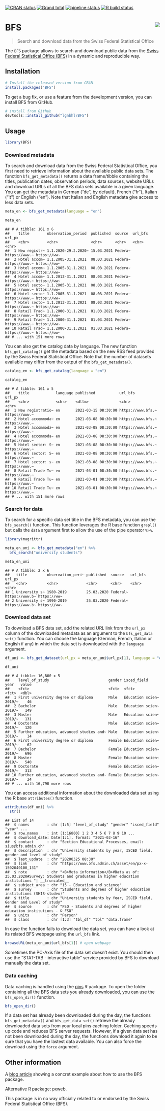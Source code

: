 
<!-- README.md is generated from README.Rmd. Please edit that file -->

<!-- badges: start -->

[![CRAN
status](https://www.r-pkg.org/badges/version/BFS)](https://CRAN.R-project.org/package=BFS)
[![Grand
total](https://cranlogs.r-pkg.org/badges/grand-total/BFS)](https://cran.r-project.org/package=BFS)
[![pipeline
status](https://gitlab.com/lgnbhl/BFS/badges/master/pipeline.svg)](https://gitlab.com/lgnbhl/BFS/pipelines)
[![R build
status](https://github.com/lgnbhl/BFS/workflows/R-CMD-check/badge.svg)](https://github.com/lgnbhl/BFS/actions)
<!-- badges: end -->

# BFS <img src="man/figures/logo.png" align="right" />

> Search and download data from the Swiss Federal Statistical Office

The `BFS` package allows to search and download public data from the
[Swiss Federal Statistical Office
(BFS)](https://www.bfs.admin.ch/bfs/en/home/statistics/catalogues-databases/data.html)
in a dynamic and reproducible way.

## Installation

``` r
# Install the released version from CRAN
install.packages("BFS")
```

To get a bug fix, or use a feature from the development version, you can
install BFS from GitHub.

``` r
# install from Github
devtools::install_github("lgnbhl/BFS")
```

## Usage

``` r
library(BFS)
```

### Download metadata

To search and download data from the Swiss Federal Statistical Office,
you first need to retrieve information about the available public data
sets. The function `bfs_get_metadata()` returns a data frame/tibble
containing the titles, publication dates, observation periods, data
sources, website URLs and download URLs of all the BFS data sets
available in a given language. You can get the metadata in German (“de”,
by default), French (“fr”), Italian (“it”) or English (“en”). Note that
Italian and English metadata give access to less data sets.

``` r
meta_en <- bfs_get_metadata(language = "en")

meta_en
```

    ## # A tibble: 161 x 6
    ##    title        observation_period  published  source  url_bfs       url_px     
    ##    <chr>        <chr>               <chr>      <chr>   <chr>         <chr>      
    ##  1 New registr~ 1.1.2020-29.2.2020~ 15.03.2021 Federa~ https://www.~ https://ww~
    ##  2 Hotel accom~ 1.1.2005-31.1.2021  08.03.2021 Federa~ https://www.~ https://ww~
    ##  3 Hotel accom~ 1.1.2005-31.1.2021  08.03.2021 Federa~ https://www.~ https://ww~
    ##  4 Hotel accom~ 1.1.2013-31.1.2021  08.03.2021 Federa~ https://www.~ https://ww~
    ##  5 Hotel secto~ 1.1.2005-31.1.2021  08.03.2021 Federa~ https://www.~ https://ww~
    ##  6 Hotel secto~ 1.1.2005-31.1.2021  08.03.2021 Federa~ https://www.~ https://ww~
    ##  7 Hotel secto~ 1.1.2013-31.1.2021  08.03.2021 Federa~ https://www.~ https://ww~
    ##  8 Retail Trad~ 1.1.2000-31.1.2021  01.03.2021 Federa~ https://www.~ https://ww~
    ##  9 Retail Trad~ 1.1.2000-31.1.2021  01.03.2021 Federa~ https://www.~ https://ww~
    ## 10 Retail Trad~ 1.1.2000-31.1.2021  01.03.2021 Federa~ https://www.~ https://ww~
    ## # ... with 151 more rows

You can also get the catalog data by language. The new function
`bfs_get_catalog()` get the metadata based on the new RSS feed provided
by the Swiss Federal Statistical Office. Note that the number of
datasets available may differ from the output of the
`bfs_get_metadata()`.

``` r
catalog_en <- bfs_get_catalog(language = "en")

catalog_en
```

    ## # A tibble: 161 x 5
    ##    title            language published           url_bfs           url_px       
    ##    <chr>            <chr>    <dttm>              <chr>             <chr>        
    ##  1 New registratio~ en       2021-03-15 08:30:00 https://www.bfs.~ https://www.~
    ##  2 Hotel accommoda~ en       2021-03-08 08:30:00 https://www.bfs.~ https://www.~
    ##  3 Hotel accommoda~ en       2021-03-08 08:30:00 https://www.bfs.~ https://www.~
    ##  4 Hotel accommoda~ en       2021-03-08 08:30:00 https://www.bfs.~ https://www.~
    ##  5 Hotel sector: S~ en       2021-03-08 08:30:00 https://www.bfs.~ https://www.~
    ##  6 Hotel sector: S~ en       2021-03-08 08:30:00 https://www.bfs.~ https://www.~
    ##  7 Hotel sector: s~ en       2021-03-08 08:30:00 https://www.bfs.~ https://www.~
    ##  8 Retail Trade Tu~ en       2021-03-01 08:30:00 https://www.bfs.~ https://www.~
    ##  9 Retail Trade Tu~ en       2021-03-01 08:30:00 https://www.bfs.~ https://www.~
    ## 10 Retail Trade Tu~ en       2021-03-01 08:30:00 https://www.bfs.~ https://www.~
    ## # ... with 151 more rows

### Search for data

To search for a specific data set title in the BFS metadata, you can use
the `bfs_search()` function. This function leverages the R base function
`grepl()` but calls the `data` argument first to allow the use of the
pipe operator `%>%`.

``` r
library(magrittr)

meta_en_uni <- bfs_get_metadata("en") %>%
  bfs_search("university students")

meta_en_uni
```

    ## # A tibble: 2 x 6
    ##   title         observation_peri~ published  source   url_bfs        url_px     
    ##   <chr>         <chr>             <chr>      <chr>    <chr>          <chr>      
    ## 1 University s~ 1980-2019         25.03.2020 Federal~ https://www.b~ https://ww~
    ## 2 University s~ 1990-2019         25.03.2020 Federal~ https://www.b~ https://ww~

### Download data set

To download a BFS data set, add the related URL link from the `url_px`
column of the downloaded metadata as an argument to the `bfs_get_data
set()` function. You can choose the language (German, French, Italian or
English if any) in which the data set is downloaded with the `language`
argument.

``` r
df_uni <- bfs_get_dataset(url_px = meta_en_uni$url_px[1], language = "en")

df_uni
```

    ## # A tibble: 16,800 x 5
    ##    level_of_study                           gender isced_field      year   value
    ##    <fct>                                    <fct>  <fct>            <fct>  <dbl>
    ##  1 First university degree or diploma       Male   Education scien~ 2019/~    46
    ##  2 Bachelor                                 Male   Education scien~ 2019/~   149
    ##  3 Master                                   Male   Education scien~ 2019/~   131
    ##  4 Doctorate                                Male   Education scien~ 2019/~   120
    ##  5 Further education, advanced studies and~ Male   Education scien~ 2019/~    14
    ##  6 First university degree or diploma       Female Education scien~ 2019/~    62
    ##  7 Bachelor                                 Female Education scien~ 2019/~   696
    ##  8 Master                                   Female Education scien~ 2019/~   540
    ##  9 Doctorate                                Female Education scien~ 2019/~   313
    ## 10 Further education, advanced studies and~ Female Education scien~ 2019/~    24
    ## # ... with 16,790 more rows

You can access additional information about the downloaded data set
using the R base `attributes()` function.

``` r
attributes(df_uni) %>%
  str()
```

    ## List of 14
    ##  $ names        : chr [1:5] "level_of_study" "gender" "isced_field" "year" ...
    ##  $ row.names    : int [1:16800] 1 2 3 4 5 6 7 8 9 10 ...
    ##  $ download_date: Date[1:1], format: "2021-03-16"
    ##  $ contact      : chr "Section Educational Processes, email: sius@bfs.admin.ch"
    ##  $ description  : chr "University students by year, ISCED field, gender and level of study"
    ##  $ last_update  : chr "20200325 08:30"
    ##  $ link         : chr "https://www.bfs.admin.ch/asset/en/px-x-1502040100_131"
    ##  $ note         : chr "<B>Meta information</B>#Data as of: 25.03.2020#Survey: Students and graduates in higher education institutions "| __truncated__
    ##  $ subject_area : chr "15 - Education and science"
    ##  $ survey       : chr "Students and degrees of higher education institutions (SHIS-studex)"
    ##  $ title        : chr "University students by Year, ISCED field, Gender and Level of study"
    ##  $ source       : chr "FSO - Students and degrees of higher education institutions - © FSO"
    ##  $ units        : chr "Person"
    ##  $ class        : chr [1:3] "tbl_df" "tbl" "data.frame"

In case the function fails to download the data set, you can have a look
at its related BFS webpage using the `url_bfs` link.

``` r
browseURL(meta_en_uni$url_bfs[1]) # open webpage
```

Sometimes the PC-Axis file of the data set doesn’t exist. You should
then use the “STAT-TAB - interactive table” service provided by BFS to
download manually the data set.

### Data caching

Data caching is handled using the [pins](https://pins.rstudio.com/) R
package. To open the folder containing all the BFS data sets you already
downloaded, you can use the `bfs_open_dir()` function.

``` r
bfs_open_dir()
```

If a data set has already been downloaded during the day, the functions
`bfs_get_metadata()` and `bfs_get_data set()` retrieve the already
downloaded data sets from your local pins caching folder. Caching speeds
up code and reduces BFS server requests. However, if a given data set
has not been downloaded during the day, the functions download it again
to be sure that you have the lastest data available. You can also force
the download using the `force` argument.

## Other information

A [blog article](https://felixluginbuhl.com/blog/2019/11/07/swiss-data)
showing a concret example about how to use the BFS package.

Alternative R package: [pxweb](https://github.com/rOpenGov/pxweb).

This package is in no way officially related to or endorsed by the Swiss
Federal Statistical Office (BFS).
